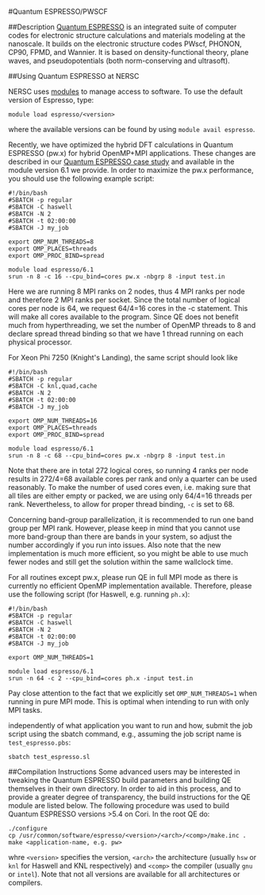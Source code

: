 #Quantum ESPRESSO/PWSCF

##Description
[Quantum ESPRESSO](http://www.quantum-espresso.org) is an integrated suite of computer codes for electronic structure calculations and materials modeling at the nanoscale. It builds on the electronic structure codes PWscf, PHONON, CP90, FPMD, and Wannier.  It is based on density-functional theory, plane waves, and pseudopotentials (both norm-conserving and ultrasoft).

##Using Quantum ESPRESSO at NERSC

NERSC uses [modules]() to manage access to software. To use the default version of Espresso, type:

```Shell
module load espresso/<version>
```

where the available versions can be found by using `module avail espresso`.

Recently, we have optimized the hybrid DFT calculations in Quantum ESPRESSO (pw.x) for hybrid OpenMP+MPI applications. These changes are described in our [Quantum ESPRESSO case study](../../performance/case-studies/quantum-espresso/quantum-espresso.md) and available in the module version 6.1 we provide. In order to maximize the pw.x performance, you should use the following example script:

```Shell
#!/bin/bash
#SBATCH -p regular
#SBATCH -C haswell
#SBATCH -N 2
#SBATCH -t 02:00:00
#SBATCH -J my_job

export OMP_NUM_THREADS=8
export OMP_PLACES=threads
export OMP_PROC_BIND=spread

module load espresso/6.1
srun -n 8 -c 16 --cpu_bind=cores pw.x -nbgrp 8 -input test.in
```

Here we are running 8 MPI ranks on 2 nodes, thus 4 MPI ranks per node and therefore 2 MPI ranks per socket. Since the total number of logical cores per node is 64, we request 64/4=16 cores in the -c statement. This will make all cores available to the program. Since QE does not benefit much from hyperthreading, we set the number of OpenMP threads to 8 and declare spread thread binding so that we have 1 thread running on each physical processor.

For Xeon Phi 7250 (Knight's Landing), the same script should look like

```Shell
#!/bin/bash
#SBATCH -p regular
#SBATCH -C knl,quad,cache
#SBATCH -N 2
#SBATCH -t 02:00:00
#SBATCH -J my_job

export OMP_NUM_THREADS=16
export OMP_PLACES=threads
export OMP_PROC_BIND=spread

module load espresso/6.1
srun -n 8 -c 68 --cpu_bind=cores pw.x -nbgrp 8 -input test.in
```

Note that there are in total 272 logical cores, so running 4 ranks per node results in 272/4=68 available cores per rank and only a quarter can be used reasonably. To make the number of used cores even, i.e. making sure that all tiles are either empty or packed, we are using only 64/4=16 threads per rank. Nevertheless, to allow for proper thread binding, `-c` is set to 68. 

Concerning band-group parallelization, it is recommended to run one band group per MPI rank. However, please keep in mind that you cannot use more band-group than there are bands in your system, so adjust the number accordingly if you run into issues. Also note that the new implementation is much more efficient, so you might be able to use much fewer nodes and still get the solution within the same wallclock time.

For all routines except pw.x, please run QE in full MPI mode as there is currently no efficient OpenMP implementation available. Therefore, please use the following script (for Haswell, e.g. running `ph.x`):

```Shell
#!/bin/bash
#SBATCH -p regular
#SBATCH -C haswell
#SBATCH -N 2
#SBATCH -t 02:00:00
#SBATCH -J my_job

export OMP_NUM_THREADS=1

module load espresso/6.1
srun -n 64 -c 2 --cpu_bind=cores ph.x -input test.in
```

Pay close attention to the fact that we explicitly set `OMP_NUM_THREADS=1` when running in pure MPI mode. This is optimal when intending to run with only MPI tasks.

independently of what application you want to run and how, submit the job script using the sbatch command, e.g., assuming the job script name is `test_espresso.pbs`:

```Shell
sbatch test_espresso.sl
```

##Compilation Instructions
Some advanced users may be interested in tweaking the Quantum ESPRESSO build parameters and building QE themselves in their own directory. In order to aid in this process, and to provide a greater degree of transparency, the build instructions for the QE module are listed below. The following procedure was used to build Quantum ESPRESSO versions >5.4 on Cori. In the root QE do:

```Shell
./configure
cp /usr/common/software/espresso/<version>/<arch>/<comp>/make.inc .
make <application-name, e.g. pw>
```

whre `<version>` specifies the version, `<arch>` the architecture (usually `hsw` or `knl` for Haswell and KNL respectively) and `<comp>` the compiler (usually `gnu` or `intel`). Note that not all versions are available for all architectures or compilers.